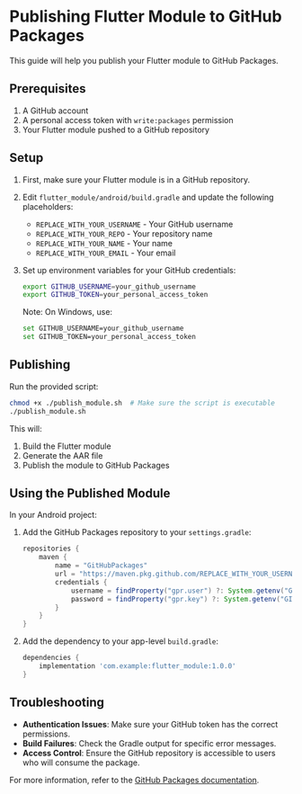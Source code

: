 # Publishing Flutter Module to GitHub Packages

This guide will help you publish your Flutter module to GitHub Packages.

## Prerequisites

1. A GitHub account
2. A personal access token with `write:packages` permission
3. Your Flutter module pushed to a GitHub repository

## Setup

1. First, make sure your Flutter module is in a GitHub repository.

2. Edit `flutter_module/android/build.gradle` and update the following placeholders:
   - `REPLACE_WITH_YOUR_USERNAME` - Your GitHub username
   - `REPLACE_WITH_YOUR_REPO` - Your repository name
   - `REPLACE_WITH_YOUR_NAME` - Your name
   - `REPLACE_WITH_YOUR_EMAIL` - Your email

3. Set up environment variables for your GitHub credentials:
   ```bash
   export GITHUB_USERNAME=your_github_username
   export GITHUB_TOKEN=your_personal_access_token
   ```

   Note: On Windows, use:
   ```bash
   set GITHUB_USERNAME=your_github_username
   set GITHUB_TOKEN=your_personal_access_token
   ```

## Publishing

Run the provided script:
```bash
chmod +x ./publish_module.sh  # Make sure the script is executable
./publish_module.sh
```

This will:
1. Build the Flutter module
2. Generate the AAR file
3. Publish the module to GitHub Packages

## Using the Published Module

In your Android project:

1. Add the GitHub Packages repository to your `settings.gradle`:
   ```groovy
   repositories {
       maven {
           name = "GitHubPackages"
           url = "https://maven.pkg.github.com/REPLACE_WITH_YOUR_USERNAME/REPLACE_WITH_YOUR_REPO"
           credentials {
               username = findProperty("gpr.user") ?: System.getenv("GITHUB_USERNAME")
               password = findProperty("gpr.key") ?: System.getenv("GITHUB_TOKEN")
           }
       }
   }
   ```

2. Add the dependency to your app-level `build.gradle`:
   ```groovy
   dependencies {
       implementation 'com.example:flutter_module:1.0.0'
   }
   ```

## Troubleshooting

- **Authentication Issues**: Make sure your GitHub token has the correct permissions.
- **Build Failures**: Check the Gradle output for specific error messages.
- **Access Control**: Ensure the GitHub repository is accessible to users who will consume the package.

For more information, refer to the [GitHub Packages documentation](https://docs.github.com/en/packages/working-with-a-github-packages-registry/working-with-the-gradle-registry). 